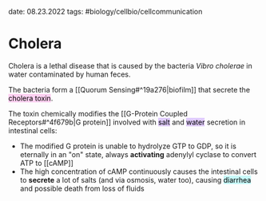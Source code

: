 date: 08.23.2022
tags:   #biology/cellbio/cellcommunication 
# Cholera
Cholera is a lethal disease that is caused by the bacteria *Vibro cholerae* in water contaminated by human feces.

The bacteria form a [[Quorum Sensing#^19a276|biofilm]] that secrete the <mark style="background: #FFB8EBA6;">cholera toxin</mark>.

The toxin chemically modifies the [[G-Protein Coupled Receptors#^4f679b|G protein]] involved with <mark style="background: #D2B3FFA6;">salt</mark> and <mark style="background: #D2B3FFA6;">water</mark> secretion in intestinal cells:
- The modified G protein is unable to hydrolyze GTP to GDP, so it is eternally in an "on" state, always **activating** adenylyl cyclase to convert ATP to [[cAMP]]
- The high concentration of cAMP continuously causes the intestinal cells to **secrete** a lot of salts (and via osmosis, water too), causing <mark style="background: #ABF7F7A6;">diarrhea</mark> and possible death from loss of fluids